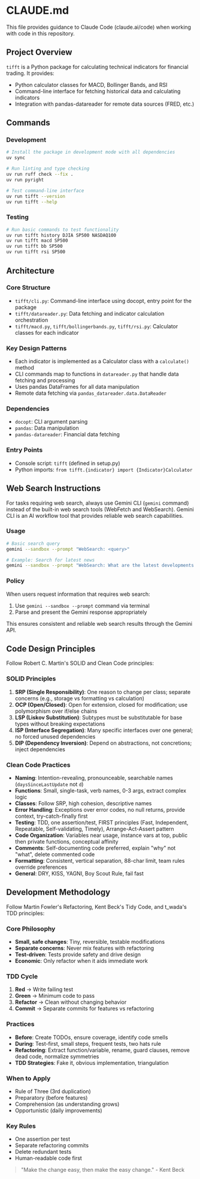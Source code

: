 # CLAUDE.md

This file provides guidance to Claude Code (claude.ai/code) when working with code in this repository.

## Project Overview

`tifft` is a Python package for calculating technical indicators for financial trading. It provides:
- Python calculator classes for MACD, Bollinger Bands, and RSI
- Command-line interface for fetching historical data and calculating indicators
- Integration with pandas-datareader for remote data sources (FRED, etc.)

## Commands

### Development
```bash
# Install the package in development mode with all dependencies
uv sync

# Run linting and type checking
uv run ruff check --fix .
uv run pyright

# Test command-line interface
uv run tifft --version
uv run tifft --help
```

### Testing
```bash
# Run basic commands to test functionality
uv run tifft history DJIA SP500 NASDAQ100
uv run tifft macd SP500
uv run tifft bb SP500
uv run tifft rsi SP500
```

## Architecture

### Core Structure
- `tifft/cli.py`: Command-line interface using docopt, entry point for the package
- `tifft/datareader.py`: Data fetching and indicator calculation orchestration
- `tifft/macd.py`, `tifft/bollingerbands.py`, `tifft/rsi.py`: Calculator classes for each indicator

### Key Design Patterns
- Each indicator is implemented as a Calculator class with a `calculate()` method
- CLI commands map to functions in `datareader.py` that handle data fetching and processing
- Uses pandas DataFrames for all data manipulation
- Remote data fetching via `pandas_datareader.data.DataReader`

### Dependencies
- `docopt`: CLI argument parsing
- `pandas`: Data manipulation
- `pandas-datareader`: Financial data fetching

### Entry Points
- Console script: `tifft` (defined in setup.py)
- Python imports: `from tifft.{indicator} import {Indicator}Calculator`

## Web Search Instructions

For tasks requiring web search, always use Gemini CLI (`gemini` command) instead of the built-in web search tools (WebFetch and WebSearch).
Gemini CLI is an AI workflow tool that provides reliable web search capabilities.

### Usage

```sh
# Basic search query
gemini --sandbox --prompt "WebSearch: <query>"

# Example: Search for latest news
gemini --sandbox --prompt "WebSearch: What are the latest developments in AI?"
```

### Policy

When users request information that requires web search:

1. Use `gemini --sandbox --prompt` command via terminal
2. Parse and present the Gemini response appropriately

This ensures consistent and reliable web search results through the Gemini API.

## Code Design Principles

Follow Robert C. Martin's SOLID and Clean Code principles:

### SOLID Principles

1. **SRP (Single Responsibility)**: One reason to change per class; separate concerns (e.g., storage vs formatting vs calculation)
2. **OCP (Open/Closed)**: Open for extension, closed for modification; use polymorphism over if/else chains
3. **LSP (Liskov Substitution)**: Subtypes must be substitutable for base types without breaking expectations
4. **ISP (Interface Segregation)**: Many specific interfaces over one general; no forced unused dependencies
5. **DIP (Dependency Inversion)**: Depend on abstractions, not concretions; inject dependencies

### Clean Code Practices

- **Naming**: Intention-revealing, pronounceable, searchable names (`daysSinceLastUpdate` not `d`)
- **Functions**: Small, single-task, verb names, 0-3 args, extract complex logic
- **Classes**: Follow SRP, high cohesion, descriptive names
- **Error Handling**: Exceptions over error codes, no null returns, provide context, try-catch-finally first
- **Testing**: TDD, one assertion/test, FIRST principles (Fast, Independent, Repeatable, Self-validating, Timely), Arrange-Act-Assert pattern
- **Code Organization**: Variables near usage, instance vars at top, public then private functions, conceptual affinity
- **Comments**: Self-documenting code preferred, explain "why" not "what", delete commented code
- **Formatting**: Consistent, vertical separation, 88-char limit, team rules override preferences
- **General**: DRY, KISS, YAGNI, Boy Scout Rule, fail fast

## Development Methodology

Follow Martin Fowler's Refactoring, Kent Beck's Tidy Code, and t_wada's TDD principles:

### Core Philosophy

- **Small, safe changes**: Tiny, reversible, testable modifications
- **Separate concerns**: Never mix features with refactoring
- **Test-driven**: Tests provide safety and drive design
- **Economic**: Only refactor when it aids immediate work

### TDD Cycle

1. **Red** → Write failing test
2. **Green** → Minimum code to pass
3. **Refactor** → Clean without changing behavior
4. **Commit** → Separate commits for features vs refactoring

### Practices

- **Before**: Create TODOs, ensure coverage, identify code smells
- **During**: Test-first, small steps, frequent tests, two hats rule
- **Refactoring**: Extract function/variable, rename, guard clauses, remove dead code, normalize symmetries
- **TDD Strategies**: Fake it, obvious implementation, triangulation

### When to Apply

- Rule of Three (3rd duplication)
- Preparatory (before features)
- Comprehension (as understanding grows)
- Opportunistic (daily improvements)

### Key Rules

- One assertion per test
- Separate refactoring commits
- Delete redundant tests
- Human-readable code first

> "Make the change easy, then make the easy change." - Kent Beck
